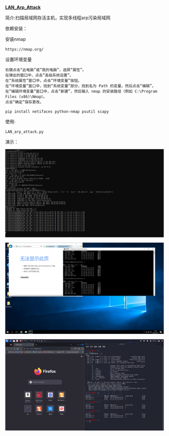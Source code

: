 **[LAN_Arp_Attack](https://github.com/Zeddm-afk/LAN_Arp_Attack)** 

简介:扫描局域网存活主机，实现多线程arp污染局域网



依赖安装：

安装nmap

```
https://nmap.org/
```

设置环境变量

```
右键点击“此电脑”或“我的电脑”，选择“属性”。
在弹出的窗口中，点击“高级系统设置”。
在“系统属性”窗口中，点击“环境变量”按钮。
在“环境变量”窗口中，找到“系统变量”部分，找到名为 Path 的变量，然后点击“编辑”。
在“编辑环境变量”窗口中，点击“新建”，然后输入 nmap 的安装路径（例如 C:\Program Files (x86)\Nmap）。
点击“确定”保存更改。
```


```
pip install netifaces python-nmap psutil scapy
```



使用:

```
LAN_arp_attack.py
```



演示：

![arp_a](./png/arp_a.png)



![ws_1](./png/ws_1.png)



![a_k](./png/a_k.png)
